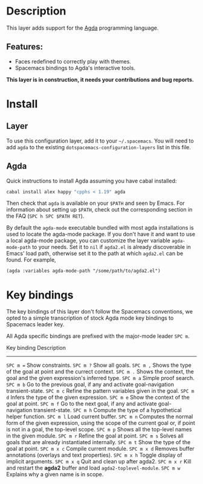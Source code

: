 Description
===========

This layer adds support for the
[Agda](http://wiki.portal.chalmers.se/agda/pmwiki.php) programming
language.

Features:
---------

-   Faces redefined to correctly play with themes.
-   Spacemacs bindings to Agda\'s interactive tools.

**This layer is in construction, it needs your contributions and bug
reports.**

Install
=======

Layer
-----

To use this configuration layer, add it to your `~/.spacemacs`. You will
need to add `agda` to the existing `dotspacemacs-configuration-layers`
list in this file.

Agda
----

Quick instructions to install Agda assuming you have cabal installed:

``` {.bash org-language="sh"}
cabal install alex happy "cpphs < 1.19" agda
```

Then check that `agda` is available on your `$PATH` and seen by Emacs.
For information about setting up `$PATH`, check out the corresponding
section in the FAQ (`SPC h SPC $PATH RET`).

By default the `agda-mode` executable bundled with most agda
installations is used to locate the agda-mode package. If you don\'t
have it and want to use a local agda-mode package, you can customize the
layer variable `agda-mode-path` to your needs. Set it to `nil` if
`agda2.el` is already discoverable in Emacs\' load path, otherwise set
it to the path at which `agda2.el` can be found. For example,

``` {.commonlisp org-language="emacs-lisp"}
(agda :variables agda-mode-path "/some/path/to/agda2.el")
```

Key bindings
============

The key bindings of this layer don\'t follow the Spacemacs conventions,
we opted to a simple transcription of stock Agda mode key bindings to
Spacemacs leader key.

All Agda specific bindings are prefixed with the major-mode leader
`SPC m`.

  Key binding   Description
  ------------- -------------------------------------------------------------------------------------------------------------------------------------------
  `SPC m =`     Show constraints.
  `SPC m ?`     Show all goals.
  `SPC m ​,​`   Shows the type of the goal at point and the currect context.
  `SPC m .`     Shows the context, the goal and the given expression\'s inferred type.
  `SPC m a`     Simple proof search.
  `SPC m b`     Go to the previous goal, if any and activate goal-navigation transient-state.
  `SPC m c`     Refine the pattern variables given in the goal.
  `SPC m d`     Infers the type of the given expression.
  `SPC m e`     Show the context of the goal at point.
  `SPC m f`     Go to the next goal, if any and activate goal-navigation transient-state.
  `SPC m h`     Compute the type of a hypothetical helper function.
  `SPC m l`     Load current buffer.
  `SPC m n`     Computes the normal form of the given expression, using the scope of the current goal or, if point is not in a goal, the top-level scope.
  `SPC m p`     Shows all the top-level names in the given module.
  `SPC m r`     Refine the goal at point.
  `SPC m s`     Solves all goals that are already instantiated internally.
  `SPC m t`     Show the type of the goal at point.
  `SPC m x c`   Compile current module.
  `SPC m x d`   Removes buffer annotations (overlays and text properties).
  `SPC m x h`   Toggle display of implicit arguments.
  `SPC m x q`   Quit and clean up after agda2.
  `SPC m x r`   Kill and restart the **agda2** buffer and load `agda2-toplevel-module`.
  `SPC m w`     Explains why a given name is in scope.
